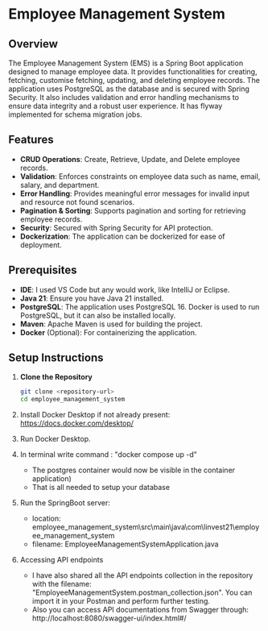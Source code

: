 # Employee Management System

## Overview
The Employee Management System (EMS) is a Spring Boot application designed to manage employee data. It provides functionalities for creating, fetching, customise fetching, updating, and deleting employee records. The application uses PostgreSQL as the database and is secured with Spring Security. It also includes validation and error handling mechanisms to ensure data integrity and a robust user experience. It has flyway implemented
for schema migration jobs. 


## Features

- **CRUD Operations**: Create, Retrieve, Update, and Delete employee records.
- **Validation**: Enforces constraints on employee data such as name, email, salary, and department.
- **Error Handling**: Provides meaningful error messages for invalid input and resource not found scenarios.
- **Pagination & Sorting**: Supports pagination and sorting for retrieving employee records.
- **Security**: Secured with Spring Security for API protection.
- **Dockerization**: The application can be dockerized for ease of deployment.

## Prerequisites

- **IDE**: I used VS Code but any would work, like IntelliJ or Eclipse.
- **Java 21**: Ensure you have Java 21 installed.
- **PostgreSQL**: The application uses PostgreSQL 16. Docker is used to run PostgreSQL, but it can also be installed locally.
- **Maven**: Apache Maven is used for building the project.
- **Docker** (Optional): For containerizing the application.

## Setup Instructions

1. **Clone the Repository**

    ```bash
    git clone <repository-url>
    cd employee_management_system
    ```
2. Install Docker Desktop if not already present: https://docs.docker.com/desktop/

3. Run Docker Desktop.

4. In terminal write command : "docker compose up -d"
    - The postgres container would now be visible in the container application)
    - That is all needed to setup your database

6. Run the SpringBoot server: 
    - location: employee_management_system\src\main\java\com\linvest21\employee_management_system
    - filename: EmployeeManagementSystemApplication.java

6. Accessing API endpoints
    - I have also shared all the API endpoints collection in the repository with the filename: "EmployeeManagementSystem.postman_collection.json".
      You can import it in your Postman and perform further testing.
    - Also you can access API documentations from Swagger through: http://localhost:8080/swagger-ui/index.html#/
